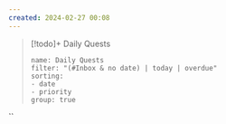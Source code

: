 ```yaml
---
created: 2024-02-27 00:08
---
```

> [!todo]+ Daily Quests  
>```todoist  
>name: Daily Quests  
>filter: "(#Inbox & no date) | today | overdue"  
>sorting:  
>- date  
>- priority  
>group: true  
``
